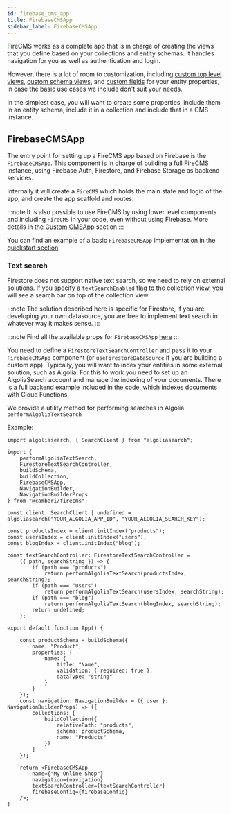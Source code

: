 ```yaml
---
id: firebase_cms_app
title: FirebaseCMSApp
sidebar_label: FirebaseCMSApp
---
```


FireCMS works as a complete app that is in charge of creating the views that
you define based on your collections and entity schemas. It handles
navigation for you as well as authentication and login.

However, there is a lot of room to customization, including [custom top level views](custom_top_level_views.md),
[custom schema views](custom_schema_views.md), and [custom fields](custom_fields.md)
for your entity properties, in case the basic use cases we include don't suit your needs.

In the simplest case, you will want to create some properties, include them
in an entity schema, include it in a collection and include that in a CMS
instance.

## FirebaseCMSApp

The entry point for setting up a FireCMS app based on Firebase is the `FirebaseCMSApp`.
This component is in charge of building a full FireCMS instance, using Firebase Auth,
Firestore, and Firebase Storage as backend services.

Internally it will create a `FireCMS` which holds the main state and
logic of the app, and create the app scaffold and routes.

:::note
It is also possible to use FireCMS by using lower level components and including
`FireCMS` in your code, even without using Firebase.
More details in the [Custom CMSApp](custom_cms_app.md) section
:::

You can find an example of a basic `FirebaseCMSApp` implementation in the
[quickstart section](quickstart.md)

### Text search

Firestore does not support native text search, so we need to rely on external
solutions. If you specify a `textSearchEnabled` flag to the collection view, you
will see a search bar on top of the collection view.

:::note
The solution described here is specific for Firestore, if you are
developing your own datasource, you are free to implement text search in
whatever way it makes sense.
:::

:::note
Find all the available props for `FirebaseCMSApp` [here](./api/functions/firebasecmsapp.md)
:::

You need to define a `FirestoreTextSearchController` and pass it to your
`FirebaseCMSApp` component (or `useFirestoreDataSource` if you are building a
custom app). Typically, you will want to index your entities in some external
solution, such as Algolia. For this to work you need to set up an AlgoliaSearch
account and manage the indexing of your documents. There is a full backend
example included in the code, which indexes documents with Cloud Functions.

We provide a utility method for performing searches in Algolia `performAlgoliaTextSearch`

Example:
```tsx
import algoliasearch, { SearchClient } from "algoliasearch";

import {
    performAlgoliaTextSearch,
    FirestoreTextSearchController,
    buildSchema,
    buildCollection,
    FirebaseCMSApp,
    NavigationBuilder,
    NavigationBuilderProps
} from "@camberi/firecms";

const client: SearchClient | undefined = algoliasearch("YOUR_ALGOLIA_APP_ID", "YOUR_ALGOLIA_SEARCH_KEY");

const productsIndex = client.initIndex("products");
const usersIndex = client.initIndex("users");
const blogIndex = client.initIndex("blog");

const textSearchController: FirestoreTextSearchController =
    ({ path, searchString }) => {
        if (path === "products")
            return performAlgoliaTextSearch(productsIndex, searchString);
        if (path === "users")
            return performAlgoliaTextSearch(usersIndex, searchString);
        if (path === "blog")
            return performAlgoliaTextSearch(blogIndex, searchString);
        return undefined;
    };

export default function App() {

    const productSchema = buildSchema({
        name: "Product",
        properties: {
            name: {
                title: "Name",
                validation: { required: true },
                dataType: "string"
            }
        }
    });
    const navigation: NavigationBuilder = ({ user }: NavigationBuilderProps) => ({
        collections: [
            buildCollection({
                relativePath: "products",
                schema: productSchema,
                name: "Products"
            })
        ]
    });

    return <FirebaseCMSApp
        name={"My Online Shop"}
        navigation={navigation}
        textSearchController={textSearchController}
        firebaseConfig={firebaseConfig}
    />;
}

```

